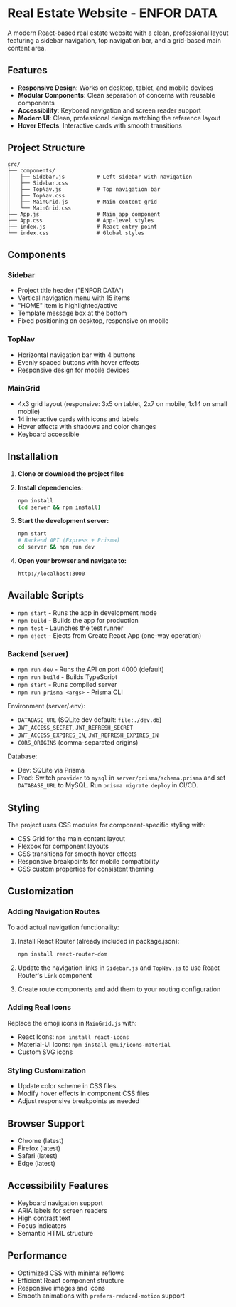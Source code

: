 # Real Estate Website - ENFOR DATA

A modern React-based real estate website with a clean, professional layout featuring a sidebar navigation, top navigation bar, and a grid-based main content area.

## Features

- **Responsive Design**: Works on desktop, tablet, and mobile devices
- **Modular Components**: Clean separation of concerns with reusable components
- **Accessibility**: Keyboard navigation and screen reader support
- **Modern UI**: Clean, professional design matching the reference layout
- **Hover Effects**: Interactive cards with smooth transitions

## Project Structure

```
src/
├── components/
│   ├── Sidebar.js          # Left sidebar with navigation
│   ├── Sidebar.css
│   ├── TopNav.js           # Top navigation bar
│   ├── TopNav.css
│   ├── MainGrid.js         # Main content grid
│   └── MainGrid.css
├── App.js                  # Main app component
├── App.css                 # App-level styles
├── index.js                # React entry point
└── index.css               # Global styles
```

## Components

### Sidebar
- Project title header ("ENFOR DATA")
- Vertical navigation menu with 15 items
- "HOME" item is highlighted/active
- Template message box at the bottom
- Fixed positioning on desktop, responsive on mobile

### TopNav
- Horizontal navigation bar with 4 buttons
- Evenly spaced buttons with hover effects
- Responsive design for mobile devices

### MainGrid
- 4x3 grid layout (responsive: 3x5 on tablet, 2x7 on mobile, 1x14 on small mobile)
- 14 interactive cards with icons and labels
- Hover effects with shadows and color changes
- Keyboard accessible

## Installation

1. **Clone or download the project files**

2. **Install dependencies:**
   ```bash
   npm install
   (cd server && npm install)
   ```

3. **Start the development server:**
   ```bash
   npm start
   # Backend API (Express + Prisma)
   cd server && npm run dev
   ```

4. **Open your browser and navigate to:**
   ```
   http://localhost:3000
   ```

## Available Scripts

- `npm start` - Runs the app in development mode
- `npm build` - Builds the app for production
- `npm test` - Launches the test runner
- `npm eject` - Ejects from Create React App (one-way operation)
 
### Backend (server)

- `npm run dev` - Runs the API on port 4000 (default)
- `npm run build` - Builds TypeScript
- `npm start` - Runs compiled server
- `npm run prisma <args>` - Prisma CLI

Environment (server/.env):
- `DATABASE_URL` (SQLite dev default: `file:./dev.db`)
- `JWT_ACCESS_SECRET`, `JWT_REFRESH_SECRET`
- `JWT_ACCESS_EXPIRES_IN`, `JWT_REFRESH_EXPIRES_IN`
- `CORS_ORIGINS` (comma-separated origins)

Database:
- Dev: SQLite via Prisma
- Prod: Switch `provider` to `mysql` in `server/prisma/schema.prisma` and set `DATABASE_URL` to MySQL. Run `prisma migrate deploy` in CI/CD.

## Styling

The project uses CSS modules for component-specific styling with:
- CSS Grid for the main content layout
- Flexbox for component layouts
- CSS transitions for smooth hover effects
- Responsive breakpoints for mobile compatibility
- CSS custom properties for consistent theming

## Customization

### Adding Navigation Routes
To add actual navigation functionality:

1. Install React Router (already included in package.json):
   ```bash
   npm install react-router-dom
   ```

2. Update the navigation links in `Sidebar.js` and `TopNav.js` to use React Router's `Link` component

3. Create route components and add them to your routing configuration

### Adding Real Icons
Replace the emoji icons in `MainGrid.js` with:
- React Icons: `npm install react-icons`
- Material-UI Icons: `npm install @mui/icons-material`
- Custom SVG icons

### Styling Customization
- Update color scheme in CSS files
- Modify hover effects in component CSS files
- Adjust responsive breakpoints as needed

## Browser Support

- Chrome (latest)
- Firefox (latest)
- Safari (latest)
- Edge (latest)

## Accessibility Features

- Keyboard navigation support
- ARIA labels for screen readers
- High contrast text
- Focus indicators
- Semantic HTML structure

## Performance

- Optimized CSS with minimal reflows
- Efficient React component structure
- Responsive images and icons
- Smooth animations with `prefers-reduced-motion` support
